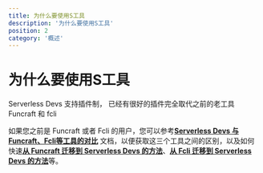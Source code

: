 ```yaml
---
title: 为什么要使用S工具
description: '为什么要使用S工具'
position: 2
category: '概述'
---
```


# 为什么要使用S工具

Serverless Devs 支持插件制， 已经有很好的插件完全取代之前的老工具 Funcraft 和 fcli

如果您之前是 Funcraft 或者 Fcli 的用户，您可以参考[**Serverless Devs 与 Funcraft、Fcli等工具的对比**](https://gitee.com/devsapp/fc/blob/main/docs/zh/vs_fun_fcli.md) 文档，以便获取这三个工具之间的区别，以及如何快速[**从 Funcraft 迁移到 Serverless Devs 的方法**](https://gitee.com/devsapp/fc/blob/main/docs/zh/vs_fun_fcli.md#%E4%BB%8E-funcraft-%E8%BF%81%E7%A7%BB%E5%88%B0-serverless-devs-%E7%9A%84%E6%96%B9%E6%B3%95)、[**从 Fcli 迁移到 Serverless Devs 的方法**](https://gitee.com/devsapp/fc/blob/main/docs/zh/vs_fun_fcli.md#%E4%BB%8E-fcli-%E8%BF%81%E7%A7%BB%E5%88%B0-serverless-devs-%E7%9A%84%E6%96%B9%E6%B3%95)等。